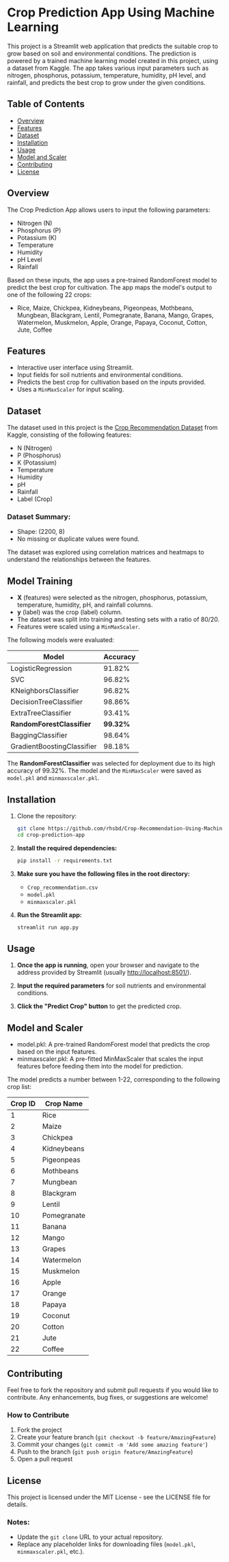 # Crop Prediction App Using Machine Learning

This project is a Streamlit web application that predicts the suitable crop to grow based on soil and environmental conditions. The prediction is powered by a trained machine learning model created in this project, using a dataset from Kaggle. The app takes various input parameters such as nitrogen, phosphorus, potassium, temperature, humidity, pH level, and rainfall, and predicts the best crop to grow under the given conditions.

## Table of Contents

- [Overview](#overview)
- [Features](#features)
- [Dataset](#dataset)
- [Installation](#installation)
- [Usage](#usage)
- [Model and Scaler](#model-and-scaler)
- [Contributing](#contributing)
- [License](#license)

## Overview

The Crop Prediction App allows users to input the following parameters:

- Nitrogen (N)
- Phosphorus (P)
- Potassium (K)
- Temperature
- Humidity
- pH Level
- Rainfall

Based on these inputs, the app uses a pre-trained RandomForest model to predict the best crop for cultivation. The app maps the model's output to one of the following 22 crops:

- Rice, Maize, Chickpea, Kidneybeans, Pigeonpeas, Mothbeans, Mungbean, Blackgram, Lentil, Pomegranate, Banana, Mango, Grapes, Watermelon, Muskmelon, Apple, Orange, Papaya, Coconut, Cotton, Jute, Coffee

## Features

- Interactive user interface using Streamlit.
- Input fields for soil nutrients and environmental conditions.
- Predicts the best crop for cultivation based on the inputs provided.
- Uses a `MinMaxScaler` for input scaling.

## Dataset

The dataset used in this project is the [Crop Recommendation Dataset](https://www.kaggle.com/datasets/atharvaingle/crop-recommendation-dataset) from Kaggle, consisting of the following features:

- N (Nitrogen)
- P (Phosphorus)
- K (Potassium)
- Temperature
- Humidity
- pH
- Rainfall
- Label (Crop)

### Dataset Summary:

- Shape: (2200, 8)
- No missing or duplicate values were found.

The dataset was explored using correlation matrices and heatmaps to understand the relationships between the features.

## Model Training

- **X** (features) were selected as the nitrogen, phosphorus, potassium, temperature, humidity, pH, and rainfall columns.
- **y** (label) was the crop (label) column.
- The dataset was split into training and testing sets with a ratio of 80/20.
- Features were scaled using a `MinMaxScaler`.

The following models were evaluated:

| Model                      | Accuracy   |
| -------------------------- | ---------- |
| LogisticRegression         | 91.82%     |
| SVC                        | 96.82%     |
| KNeighborsClassifier       | 96.82%     |
| DecisionTreeClassifier     | 98.86%     |
| ExtraTreeClassifier        | 93.41%     |
| **RandomForestClassifier** | **99.32%** |
| BaggingClassifier          | 98.64%     |
| GradientBoostingClassifier | 98.18%     |

The **RandomForestClassifier** was selected for deployment due to its high accuracy of 99.32%. The model and the `MinMaxScaler` were saved as `model.pkl` and `minmaxscaler.pkl`.

## Installation

1. Clone the repository:

   ```bash
   git clone https://github.com/rhsbd/Crop-Recommendation-Using-Machine-Learning.git
   cd crop-prediction-app
   ```

2. **Install the required dependencies:**

   ```bash
   pip install -r requirements.txt
   ```

3. **Make sure you have the following files in the root directory:**

   - `Crop_recommendation.csv`
   - `model.pkl`
   - `minmaxscaler.pkl`

4. **Run the Streamlit app:**

   ```bash
   streamlit run app.py
   ```

## Usage

1. **Once the app is running**, open your browser and navigate to the address provided by Streamlit (usually [http://localhost:8501/](http://localhost:8501/)).

2. **Input the required parameters** for soil nutrients and environmental conditions.

3. **Click the "Predict Crop" button** to get the predicted crop.

## Model and Scaler

- model.pkl: A pre-trained RandomForest model that predicts the crop based on the input features.
- minmaxscaler.pkl: A pre-fitted MinMaxScaler that scales the input features before feeding them into the model for prediction.

The model predicts a number between 1-22, corresponding to the following crop list:

| Crop ID | Crop Name   |
| ------- | ----------- |
| 1       | Rice        |
| 2       | Maize       |
| 3       | Chickpea    |
| 4       | Kidneybeans |
| 5       | Pigeonpeas  |
| 6       | Mothbeans   |
| 7       | Mungbean    |
| 8       | Blackgram   |
| 9       | Lentil      |
| 10      | Pomegranate |
| 11      | Banana      |
| 12      | Mango       |
| 13      | Grapes      |
| 14      | Watermelon  |
| 15      | Muskmelon   |
| 16      | Apple       |
| 17      | Orange      |
| 18      | Papaya      |
| 19      | Coconut     |
| 20      | Cotton      |
| 21      | Jute        |
| 22      | Coffee      |

## Contributing

Feel free to fork the repository and submit pull requests if you would like to contribute. Any enhancements, bug fixes, or suggestions are welcome!

### How to Contribute

1. Fork the project
2. Create your feature branch (`git checkout -b feature/AmazingFeature`)
3. Commit your changes (`git commit -m 'Add some amazing feature'`)
4. Push to the branch (`git push origin feature/AmazingFeature`)
5. Open a pull request

## License

This project is licensed under the MIT License - see the LICENSE file for details.

### Notes:

- Update the `git clone` URL to your actual repository.
- Replace any placeholder links for downloading files (`model.pkl`, `minmaxscaler.pkl`, etc.).
